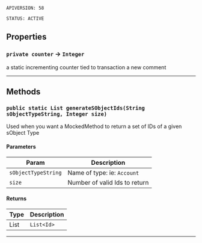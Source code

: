 `APIVERSION: 58`

`STATUS: ACTIVE`

## Properties

### `private counter` → `Integer`

a static incrementing counter tied to transaction a new comment

---

## Methods

### `public static List generateSObjectIds(String sObjectTypeString, Integer size)`

Used when you want a MockedMethod to return a set of IDs of a given sObject Type

#### Parameters

| Param               | Description                   |
| ------------------- | ----------------------------- |
| `sObjectTypeString` | Name of type: ie: `Account`   |
| `size`              | Number of valid Ids to return |

#### Returns

| Type     | Description |
| -------- | ----------- |
| List<Id> | `List<Id>`  |

---
